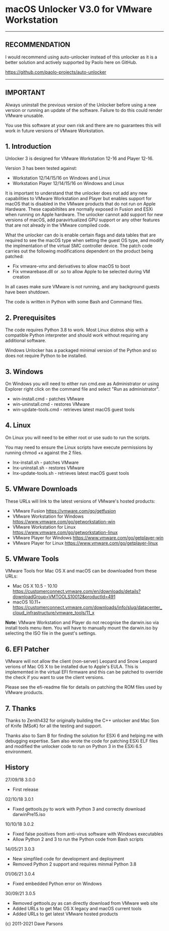 # macOS Unlocker V3.0 for VMware Workstation

---
**RECOMMENDATION**
---
I would recommend using auto-unlocker instead of this unlocker as it is a better solution and actively supported 
by Paolo here on GitHub.

<https://github.com/paolo-projects/auto-unlocker>

---
**IMPORTANT**
---
Always uninstall the previous version of the Unlocker before using a new version or 
running an update of the software. Failure to do this could render VMware unusable. 

You use this software at your own risk and there are no guarantees this will work 
in future versions of VMware Workstation.

## 1. Introduction
Unlocker 3 is designed for VMware Workstation 12-16 and Player 12-16.

Version 3 has been tested against:

* Workstation 12/14/15/16 on Windows and Linux
* Workstation Player 12/14/15/16 on Windows and Linux


It is important to understand that the unlocker does not add any new capabilities to VMware Workstation and Player
but enables support for macOS that is disabled in the VMware products that do not run on Apple Hardware. 
These capabiltiites are normally exposed in Fusion and ESXi when running on Apple hardware. The unlocker cannot add 
support for new versions of macOS, add paravirtualized GPU support or any other features that are not already in the
VMware compiled code.

What the unlocker can do is enable certain flags and data tables that are required to see the macOS type when setting 
the guest OS type, and modify the implmentation of the virtual SMC controller device.
The patch code carries out the following modifications dependent on the product
being patched:

* Fix vmware-vmx and derivatives to allow macOS to boot
* Fix vmwarebase.dll or .so to allow Apple to be selected during VM creation

In all cases make sure VMware is not running, and any background guests have been shutdown.

The code is written in Python with some Bash and Command files.

## 2. Prerequisites
The code requires Python 3.8 to work. Most Linux distros ship with a compatible
Python interpreter and should work without requiring any additional software.

Windows Unlocker has a packaged minimal version of the Python and so does not require Python to be installed.


## 3. Windows
On Windows you will need to either run cmd.exe as Administrator or using
Explorer right click on the command file and select "Run as administrator".

- win-install.cmd   - patches VMware
- win-uninstall.cmd - restores VMware
- win-update-tools.cmd - retrieves latest macOS guest tools

## 4. Linux
On Linux you will need to be either root or use sudo to run the scripts.

You may need to ensure the Linux scripts have execute permissions
by running chmod +x against the 2 files.

- lnx-install.sh   - patches VMware
- lnx-uninstall.sh - restores VMware
- lnx-update-tools.sh - retrieves latest macOS guest tools
   

## 5. VMware Downloads

These URLs will link to the latest versions of VMware's hosted products:

* VMware Fusion https://vmware.com/go/getfusion
* VMware Workstation for Windows https://www.vmware.com/go/getworkstation-win
* VMware Workstation for Linux https://www.vmware.com/go/getworkstation-linux
* VMware Player for Windows https://www.vmware.com/go/getplayer-win
* VMware Player for Linux https://www.vmware.com/go/getplayer-linux

## 5. VMware Tools
VMware Tools fror Mac OS X and macOS can be downloaded from these URLs:

* Mac OS X 10.5 - 10.10 https://customerconnect.vmware.com/en/downloads/details?downloadGroup=VMTOOLS10012&productId=491
* macOS 10.11+ https://customerconnect.vmware.com/downloads/info/slug/datacenter_cloud_infrastructure/vmware_tools/11_x

**Note:** VMware Workstation and Player do not recognise the darwin.iso via install tools menu item.
You will have to manually mount the darwin.iso by selecting the ISO file in the guest's settings.


## 6. EFI Patcher

VMware will not allow the client (non-server) Leopard and Snow Leopard verions of Mac OS X to be installed due to 
Apple's EULA. This is implememted in the virtual EFI firmware and this can be patched to override the check if you 
want to use the client versions.

Please see the efi-readme file for details on patching the ROM files used by VMware products.

## 7. Thanks
Thanks to Zenith432 for originally building the C++ unlocker and Mac Son of Knife
(MSoK) for all the testing and support.

Thanks also to Sam B for finding the solution for ESXi 6 and helping me with
debugging expertise. Sam also wrote the code for patching ESXi ELF files and
modified the unlocker code to run on Python 3 in the ESXi 6.5 environment.


## History
27/09/18 3.0.0
- First release

02/10/18 3.0.1
- Fixed gettools.py to work with Python 3 and correctly download darwinPre15.iso

10/10/18 3.0.2 
- Fixed false positives from anti-virus software with Windows executables   
- Allow Python 2 and 3 to run the Python code from Bash scripts

14/05/21 3.0.3
- New simpfiled code for development and deployment
- Removed Python 2 support and requires minmal Python 3.8

01/06/21 3.0.4
- Fixed embedded Python error on Windows

30/09/21 3.0.5
- Removed gettools.py as can directly download from VMware web site
- Added URLs to get Mac OS X legacy and macOS current tools
- Added URLs to get latest VMware hosted products

(c) 2011-2021 Dave Parsons
